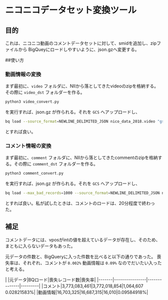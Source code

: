 # ニコニコデータセット変換ツール
## 目的

これは、ニコニコ動画のコメントデータセットに対して、smidを追加し、zipファイルから BigQueyにロードしやすいように、json.gzへ変更する。


##使い方

### 動画情報の変換

まず最初に、`video` フォルダに、NIIから落としてきたvideoのzipを格納する。その際に `video_dst` フォルダーを作る。

```py
python3 video_convert.py
````

を実行すれば、json.gz が作られる。それを `GCS`  へアップロードし、


```sh
bq load --source_format=NEWLINE_DELIMITED_JSON nico_data_2018.video "gs://foo-bar/video/*.json.gz" video.json
```

とすれば良い。

### コメント情報の変換

まず最初に、`comment` フォルダに、NIIから落としてきたcommentのzipを格納する。その際に `comment_dst` フォルダーを作る。

```py
python3 comment_convert.py
````

を実行すれば、json.gz が作られる。それを `GCS`  へアップロードし、


```sh
bq load --max_bad_records=1000 --source_format=NEWLINE_DELIMITED_JSON nico_data_2018.comment "gs://foo-bar/comment/*.json.gz" comment.json
```

とすれば良い。私が試したときは、コメントのロードは、20分程度で終わった。


## 補足

コメントデータには、vposがintの値を超えているデータが存在し、そのため、まともに入らないデータもあった。

元データの件数と、BigQueryに入った件数を比べると以下の通りであった。
喪失率は、それぞれ、コメントが `0.002%` 動画情報は `0.09%` なのでだいたい入ったと考える。

|       |元データ|BQロード|喪失レコード数|喪失率|
|-------|----------------|--------------|---------|
|コメント|3,773,083,461|3,772,018,854|1,064,607	0.02821583%|
|動画情報|16,703,325|16,687,315|16,010|0.09584918%|


